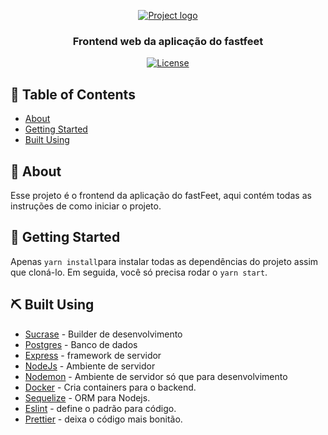 <p align="center">
  <a href="" rel="noopener">
 <img src="https://github.com/pedrohba1/bootcamp-gostack-desafio-02/blob/master/readme%20stuff/logo.png" alt="Project logo"></a>
</p>

<h3 align="center">Frontend web da aplicação do fastfeet</h3>

<div align="center">

[![License](https://img.shields.io/badge/license-MIT-blue.svg)](/LICENSE)
</div>



## 📝 Table of Contents

-   [About](#about)
-   [Getting Started](#getting_started)
-   [Built Using](#built_using)

## 🧐 About <a name = "about"></a>

Esse projeto é o frontend da aplicação do fastFeet, aqui contém todas as instruções de como iniciar o projeto.

## 🏁 Getting Started <a name = "getting_started"></a>

Apenas `yarn install`para instalar todas as dependências do projeto assim que cloná-lo.
Em seguida, você só precisa rodar o `yarn start`.

## ⛏️ Built Using <a name = "built_using"></a>

-   [Sucrase](qqwe) - Builder de desenvolvimento
-   [Postgres](https://www.postgresql.org) - Banco de dados
-   [Express](https://expressjs.com/) - framework de servidor
-   [NodeJs](https://nodejs.org/en/) - Ambiente de servidor
-   [Nodemon](qeqwe) - Ambiente de servidor só que para desenvolvimento
-   [Docker](a) - Cria containers para o backend.
-   [Sequelize](b) - ORM para Nodejs.
-   [Eslint](c) - define o padrão para código.
-   [Prettier](d) - deixa o código mais bonitão.



